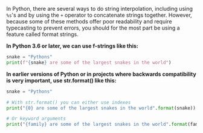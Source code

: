 In Python, there are several ways to do string interpolation, including using `%s`\'s and by using the `+` operator to concatenate strings together. However, because some of these methods offer poor readability and require typecasting to prevent errors, you should for the most part be using a feature called format strings.

**In Python 3.6 or later, we can use f-strings like this:**
```py
snake = "Pythons"
print(f"{snake} are some of the largest snakes in the world")
```
**In earlier versions of Python or in projects where backwards compatibility is very important, use  str.format() like this:**
```py
snake = "Pythons"

# With str.format() you can either use indexes
print("{0} are some of the largest snakes in the world".format(snake))

# Or keyword arguments
print("{family} are some of the largest snakes in the world".format(family=snake))
```
